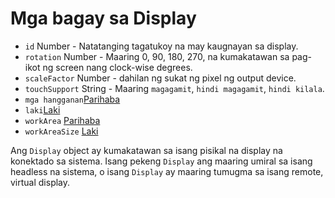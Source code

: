 # Mga bagay sa Display

* `id` Number - Natatanging tagatukoy na may kaugnayan sa display.
* `rotation` Number - Maaring 0, 90, 180, 270, na kumakatawan sa pag-ikot ng screen nang clock-wise degrees.
* `scaleFactor` Number - dahilan ng sukat ng pixel ng output device.
* `touchSupport` String - Maaring `magagamit`, `hindi magagamit`, `hindi kilala`.
* `mga hangganan`[Parihaba](rectangle.md)
* `laki`[Laki](size.md)
* `workArea` [Parihaba](rectangle.md)
* `workAreaSize` [Laki](size.md)

Ang `Display` object ay kumakatawan sa isang pisikal na display na konektado sa sistema. Isang pekeng `Display` ang maaring umiral sa isang headless na sistema, o isang `Display` ay maaring tumugma sa isang remote, virtual display.